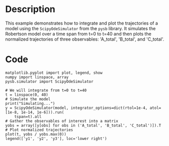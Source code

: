 # Description
This example demonstrates how to integrate and plot the trajectories of a model using the `ScipyOdeSimulator` from the `pysb` library. It simulates the Robertson model over a time span from t=0 to t=40 and then plots the normalized trajectories of three observables: 'A_total', 'B_total', and 'C_total'.

# Code
```
matplotlib.pyplot import plot, legend, show
numpy import linspace, array
pysb.simulator import ScipyOdeSimulator

# We will integrate from t=0 to t=40
t = linspace(0, 40)
# Simulate the model
print("Simulating...")
y = ScipyOdeSimulator(model, integrator_options=dict(rtol=1e-4, atol=[1e-8, 1e-14, 1e-6])).run(
    tspan=t).all
# Gather the observables of interest into a matrix
yobs = array([y[obs] for obs in ('A_total', 'B_total', 'C_total')]).T
# Plot normalized trajectories
plot(t, yobs / yobs.max(0))
legend(['y1', 'y2', 'y3'], loc='lower right')

```
